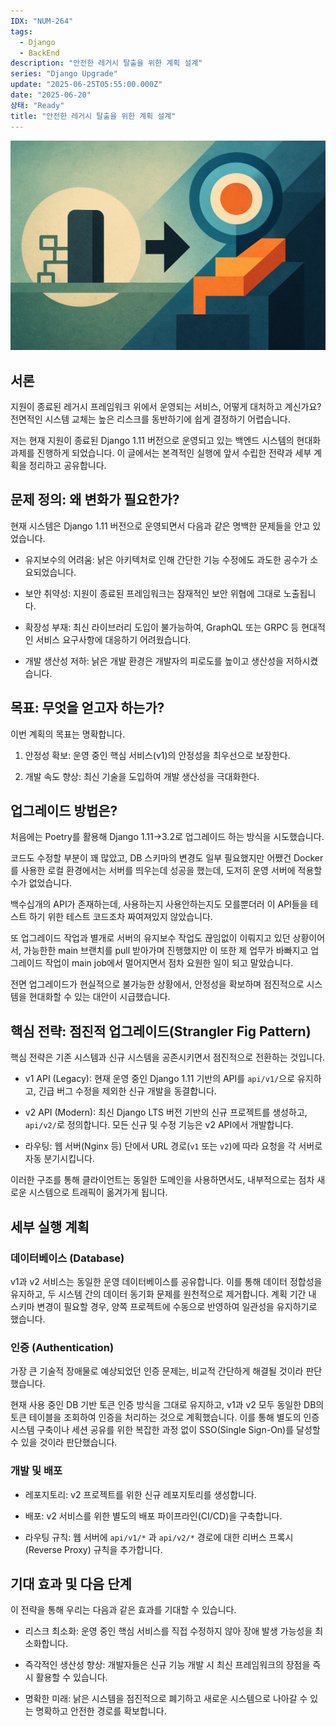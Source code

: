 ```yaml
---
IDX: "NUM-264"
tags:
  - Django
  - BackEnd
description: "안전한 레거시 탈출을 위한 계획 설계"
series: "Django Upgrade"
update: "2025-06-25T05:55:00.000Z"
date: "2025-06-20"
상태: "Ready"
title: "안전한 레거시 탈출을 위한 계획 설계"
---
```

![](image1.png)
## 서론

지원이 종료된 레거시 프레임워크 위에서 운영되는 서비스, 어떻게 대처하고 계신가요? 전면적인 시스템 교체는 높은 리스크를 동반하기에 쉽게 결정하기 어렵습니다.

저는 현재 지원이 종료된 Django 1.11 버전으로 운영되고 있는 백엔드 시스템의 현대화 과제를 진행하게 되었습니다. 이 글에서는 본격적인 실행에 앞서 수립한 전략과 세부 계획을 정리하고 공유합니다.

## 문제 정의: 왜 변화가 필요한가?

현재 시스템은 Django 1.11 버전으로 운영되면서 다음과 같은 명백한 문제들을 안고 있었습니다.

- 유지보수의 어려움: 낡은 아키텍처로 인해 간단한 기능 수정에도 과도한 공수가 소요되었습니다.

- 보안 취약성: 지원이 종료된 프레임워크는 잠재적인 보안 위협에 그대로 노출됩니다.

- 확장성 부재: 최신 라이브러리 도입이 불가능하여, GraphQL 또는 GRPC 등 현대적인 서비스 요구사항에 대응하기 어려웠습니다. 

- 개발 생산성 저하: 낡은 개발 환경은 개발자의 피로도를 높이고 생산성을 저하시켰습니다.

## 목표: 무엇을 얻고자 하는가?

이번 계획의 목표는 명확합니다.

1. 안정성 확보: 운영 중인 핵심 서비스(v1)의 안정성을 최우선으로 보장한다.

1. 개발 속도 향상: 최신 기술을 도입하여 개발 생산성을 극대화한다.

## 업그레이드 방법은?

처음에는 Poetry를 활용해 Django 1.11→3.2로 업그레이드 하는 방식을 시도했습니다. 

코드도 수정할 부분이 꽤 많았고, DB 스키마의 변경도 일부 필요했지만 어쨌건 Docker를 사용한 로컬 환경에서는 서버를 띄우는데 성공을 했는데, 도저히 운영 서버에 적용할 수가 없었습니다. 

백수십개의 API가 존재하는데, 사용하는지 사용안하는지도 모를뿐더러 이 API들을 테스트 하기 위한 테스트 코드조차 짜여져있지 않았습니다. 

또 업그레이드 작업과 별개로 서버의 유지보수 작업도 끊임없이 이뤄지고 있던 상황이어서, 가능한한 main 브랜치를 pull 받아가며 진행했지만 이 또한 제 업무가 바빠지고 업그레이드 작업이 main job에서 멀어지면서 점차 요원한 일이 되고 말았습니다. 

전면 업그레이드가 현실적으로 불가능한 상황에서, 안정성을 확보하며 점진적으로 시스템을 현대화할 수 있는 대안이 시급했습니다.

## 핵심 전략: 점진적 업그레이드(Strangler Fig Pattern)

핵심 전략은 기존 시스템과 신규 시스템을 공존시키면서 점진적으로 전환하는 것입니다.

- v1 API (Legacy): 현재 운영 중인 Django 1.11 기반의 API를 `api/v1/`으로 유지하고, 긴급 버그 수정을 제외한 신규 개발을 동결합니다.

- v2 API (Modern): 최신 Django LTS 버전 기반의 신규 프로젝트를 생성하고, `api/v2/`로 정의합니다. 모든 신규 및 수정 기능은 v2 API에서 개발합니다.

- 라우팅: 웹 서버(Nginx 등) 단에서 URL 경로(`v1` 또는 `v2`)에 따라 요청을 각 서버로 자동 분기시킵니다.

이러한 구조를 통해 클라이언트는 동일한 도메인을 사용하면서도, 내부적으로는 점차 새로운 시스템으로 트래픽이 옮겨가게 됩니다.

## 세부 실행 계획

### 데이터베이스 (Database)

v1과 v2 서비스는 동일한 운영 데이터베이스를 공유합니다. 이를 통해 데이터 정합성을 유지하고, 두 시스템 간의 데이터 동기화 문제를 원천적으로 제거합니다. 계획 기간 내 스키마 변경이 필요할 경우, 양쪽 프로젝트에 수동으로 반영하여 일관성을 유지하기로 했습니다.

### 인증 (Authentication)

가장 큰 기술적 장애물로 예상되었던 인증 문제는, 비교적 간단하게 해결될 것이라 판단했습니다.

현재 사용 중인 DB 기반 토큰 인증 방식을 그대로 유지하고, v1과 v2 모두 동일한 DB의 토큰 테이블을 조회하여 인증을 처리하는 것으로 계획했습니다. 이를 통해 별도의 인증 시스템 구축이나 세션 공유를 위한 복잡한 과정 없이 SSO(Single Sign-On)를 달성할 수 있을 것이라 판단했습니다.

### 개발 및 배포

- 레포지토리: v2 프로젝트를 위한 신규 레포지토리를 생성합니다.

- 배포: v2 서비스를 위한 별도의 배포 파이프라인(CI/CD)을 구축합니다.

- 라우팅 규칙: 웹 서버에 `api/v1/*` 과 `api/v2/*` 경로에 대한 리버스 프록시(Reverse Proxy) 규칙을 추가합니다.

## 기대 효과 및 다음 단계

이 전략을 통해 우리는 다음과 같은 효과를 기대할 수 있습니다.

- 리스크 최소화: 운영 중인 핵심 서비스를 직접 수정하지 않아 장애 발생 가능성을 최소화합니다.

- 즉각적인 생산성 향상: 개발자들은 신규 기능 개발 시 최신 프레임워크의 장점을 즉시 활용할 수 있습니다.

- 명확한 미래: 낡은 시스템을 점진적으로 폐기하고 새로운 시스템으로 나아갈 수 있는 명확하고 안전한 경로를 확보합니다.



